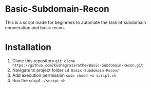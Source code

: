 # Basic-Subdomain-Recon
This is a script made for beginners to automate the task of subdomain enumeration and basic recon.

# Installation
1. Clone this repository ```git clone https://github.com/kushagrasarathe/Basic-Subdomain-Recon.git```
2. Navigate to project folder ```cd Basic-Subdomain-Recon/```
3. Add execution permission ```sudo chmod +x script.sh```
4. Run the script ```./script.sh```
